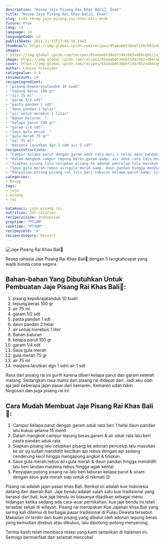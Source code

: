 ```yaml
---
description: "Resep Jaje Pisang Rai Khas Bali🍌, Enak"
title: "Resep Jaje Pisang Rai Khas Bali🍌, Enak"
slug: 1143-resep-jaje-pisang-rai-khas-bali-enak
future: true
lang: id
language: id
languageCode: id
publishDate: 2021-11-25T17:06:16.244Z 
thumbnail: https://img-global.cpcdn.com/recipes/65adab6538ebf149/682x484cq65/jaje-pisang-rai-khas-bali-foto-resep-utama.png
images:
- https://img-global.cpcdn.com/recipes/65adab6538ebf149/682x484cq65/jaje-pisang-rai-khas-bali-foto-resep-utama.png
image: https://img-global.cpcdn.com/recipes/65adab6538ebf149/682x484cq65/jaje-pisang-rai-khas-bali-foto-resep-utama.png
cover: https://img-global.cpcdn.com/recipes/65adab6538ebf149/682x484cq65/jaje-pisang-rai-khas-bali-foto-resep-utama.png
author: Louise Schneider
ratingvalue: 4.8
reviewcount: 14
recipeingredient:
- "pisang kepokrajatanduk 10 buah"
- "tepung beras 100 gr"
- "air 75 ml"
- "garam 1/2 sdt"
- "pasta pandan 1 sdt"
- "daun pandan 2 helai"
- "air untuk merebus 1 liter"
- "Bahan baluran  "
- "kelapa parut 100 gr"
- "garam 1/4 sdt"
- "Saus gula merah  "
- "gula merah 75 gr"
- "air 75 ml"
- "maizena larutkan dgn 1 sdm air 1 sdt"
recipeinstructions:
- "Campur kelapa parut dengan garam aduk rata beri 1 helai daun pandan lalu kukus selama 15 menit"
- "Dalam mangkok campur tepung beras,garam &amp; air aduk rata lalu beri pasta pandan aduk rata."
- "Siapkan pisang lalu celupkan pisang ke adonan pencelup lalu masukan ke air yg sudah mendidih kecilkan api rebus dengan api sedang cenderung kecil hingga mengapung.angkat &amp; tiriskan."
- "Saus gula merah:rebus air+gula merah &amp; daun pandan hingga mendidih lalu beri larutan maizena rebus hingga agak kental"
- "Penyajian:potong pisang rai lalu beri taburan kelapa parut &amp; siram dengan saus gula merah siap untuk di nikmati 😉"
categories:
- Resep
tags:
- jaje
- pisang
- rai

katakunci: jaje pisang rai 
nutrition: 242 calories
recipecuisine: Indonesian
preptime: "PT14M"
cooktime: "PT36M"
recipeyield: "4"
recipecategory: Dessert
---
```



![Jaje Pisang Rai Khas Bali🍌](https://img-global.cpcdn.com/recipes/65adab6538ebf149/682x484cq65/jaje-pisang-rai-khas-bali-foto-resep-utama.png)

Resep rahasia Jaje Pisang Rai Khas Bali🍌    dengan 5 langkahcepat yang wajib bunda coba segera

<!--inarticleads1-->

## Bahan-bahan Yang Dibutuhkan Untuk Pembuatan Jaje Pisang Rai Khas Bali🍌:

1. pisang kepokrajatanduk 10 buah
1. tepung beras 100 gr
1. air 75 ml
1. garam 1/2 sdt
1. pasta pandan 1 sdt
1. daun pandan 2 helai
1. air untuk merebus 1 liter
1. Bahan baluran  
1. kelapa parut 100 gr
1. garam 1/4 sdt
1. Saus gula merah  
1. gula merah 75 gr
1. air 75 ml
1. maizena larutkan dgn 1 sdm air 1 sdt

Rasa dari pisang rai ini gurih karena diberi kelapa parut dan garam setelah matang. Sedangkan rasa manis dari pisang rai didapat dari. Jadi.aku olah aja jadi beberapa jajan pasar dari kemaren. Kemaren udah bikin Nogosari.dan juga pisang rai ini. 

<!--inarticleads2-->

## Cara Mudah Membuat Jaje Pisang Rai Khas Bali🍌:

1. Campur kelapa parut dengan garam aduk rata beri 1 helai daun pandan lalu kukus selama 15 menit
1. Dalam mangkok campur tepung beras,garam &amp; air aduk rata lalu beri pasta pandan aduk rata.
1. Siapkan pisang lalu celupkan pisang ke adonan pencelup lalu masukan ke air yg sudah mendidih kecilkan api rebus dengan api sedang cenderung kecil hingga mengapung.angkat &amp; tiriskan.
1. Saus gula merah:rebus air+gula merah &amp; daun pandan hingga mendidih lalu beri larutan maizena rebus hingga agak kental
1. Penyajian:potong pisang rai lalu beri taburan kelapa parut &amp; siram dengan saus gula merah siap untuk di nikmati 😉


Pisang rai.adalah jajan pasar khas Bali. Berikut ini adalah kue Indonesia datang dari daerah Bali. Jaje bendu adalah salah satu kue tradisional yang berasal dari bali, kue jaje bendu ini biasanya dijadikan sebagai menu hidangan ketika sedang ada cara-acar pernikahan. kue jaje bendu ini telah tersebar sekali di wilayah. Pisang rai merupakan Kue Jajanan khas Bali yang sering kali ditemui di berbagai pasar tradisional di Pulau Dewata tersebut. Makanan ini terdiri dari buah pisang yang dibalut oleh adonan tepung beras yang kemudian direbus atau dikukus, lalu dipotong-potong menyerong. 

Terima kasih telah membaca resep yang kami tampilkan di halaman ini. Semoga bermanfaat dan selamat mencoba!
